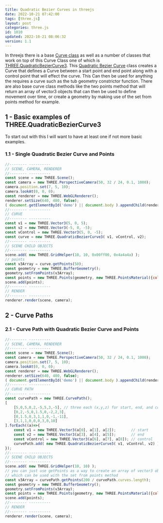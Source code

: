 ```yaml
---
title: Quadratic Bezier Curves in threejs
date: 2022-10-21 07:42:00
tags: [three.js]
layout: post
categories: three.js
id: 1010
updated: 2022-10-21 08:06:32
version: 1.1
---
```


In threejs there is a base [Curve class](https://threejs.org/docs/#api/en/extras/core/Curve) as well as a number of classes that work on top of this Curve Class one of which is [THREE.QuadraticBezierCurve3](https://threejs.org/docs/#api/en/extras/curves/QuadraticBezierCurve3). This [Quadratic Bezier Curve](https://en.wikipedia.org/wiki/B%C3%A9zier_curve) class creates a Curve that defines a Curve between a start point and end point along with a control point that will effect the curve. This Can then be used for anything the requires a curve such as the tub geometry constrictor function. There are also base curve class methods like the two points method that will return an array of vector3 objects that can then be used to define movement over time, or create a geometry by making use of the set from points method for example.

<!-- more -->


## 1 - Basic examples of THREE.QuadraticBezierCurve3

To start out with this I will want to have at least one if not more basic examples.

### 1.1 - Single Quadratic Bezier Curve and Points

```js
//-------- ----------
// SCENE, CAMERA, RENDERER
//-------- ----------
const scene = new THREE.Scene();
const camera = new THREE.PerspectiveCamera(50, 32 / 24, 0.1, 1000);
camera.position.set(7, 5, 10);
camera.lookAt(0, 0, 0);
const renderer = new THREE.WebGLRenderer();
renderer.setSize(640, 480, false);
( document.getElementById('demo') || document.body ).appendChild(renderer.domElement);
//-------- ----------
// CURVE
//-------- ----------
const v1 = new THREE.Vector3(5, 0, 5);
const v2 = new THREE.Vector3(-5, 0, -5);
const vControl = new THREE.Vector3(5, 0, -5);
const curve = new THREE.QuadraticBezierCurve3( v1, vControl, v2);
//-------- ----------
// SCENE CHILD OBJECTS
//-------- ----------
scene.add( new THREE.GridHelper(10, 10, 0x00ff00, 0x4a4a4a) );
// points
const v3Array = curve.getPoints(50);
const geometry = new THREE.BufferGeometry();
geometry.setFromPoints(v3Array);
const points = new THREE.Points(geometry, new THREE.PointsMaterial({color: 0x00ff00, size: 0.25 }));
scene.add(points);
//-------- ----------
// RENDER
//-------- ----------
renderer.render(scene, camera);
```

## 2 - Curve Paths

### 2.1 - Curve Path with Quadratic Bezier Curve and Points

```js
//-------- ----------
// SCENE, CAMERA, RENDERER
//-------- ----------
const scene = new THREE.Scene();
const camera = new THREE.PerspectiveCamera(50, 32 / 24, 0.1, 1000);
camera.position.set(7, 5, 10);
camera.lookAt(0, 0, 0);
const renderer = new THREE.WebGLRenderer();
renderer.setSize(640, 480, false);
( document.getElementById('demo') || document.body ).appendChild(renderer.domElement);
//-------- ----------
// CURVE PATH
//-------- ----------
const curvePath = new THREE.CurvePath();
[
    [5,0,5,0,2,-5,5,3,-5], // three each (x,y,z) for start, end, and control points
    [0,2,-5,0,1.5,0,-2,2,3],
    [0,1.5,0,3,1,1,0,-1,-11],
    [3,1,1,0,0,0,3,0,10]
].forEach((a)=>{
    const v1 = new THREE.Vector3(a[0], a[1], a[2]);       // start
    const v2 = new THREE.Vector3(a[3], a[4], a[5]);       // end
    const vControl = new THREE.Vector3(a[6], a[7], a[8]); // control
    curvePath.add( new THREE.QuadraticBezierCurve3( v1, vControl, v2) );
});
//-------- ----------
// SCENE CHILD OBJECTS
//-------- ----------
scene.add( new THREE.GridHelper(10, 10) );
// you can just use getPoints as a way to create an array of vector3 objects
// which can be used with the set from points method
const v3Array = curvePath.getPoints(200 / curvePath.curves.length);
const geometry = new THREE.BufferGeometry();
geometry.setFromPoints(v3Array);
const points = new THREE.Points(geometry, new THREE.PointsMaterial({color: 0x00ff00, size: 0.25 }));
scene.add(points);
//-------- ----------
// RENDER
//-------- ----------
renderer.render(scene, camera);
```
